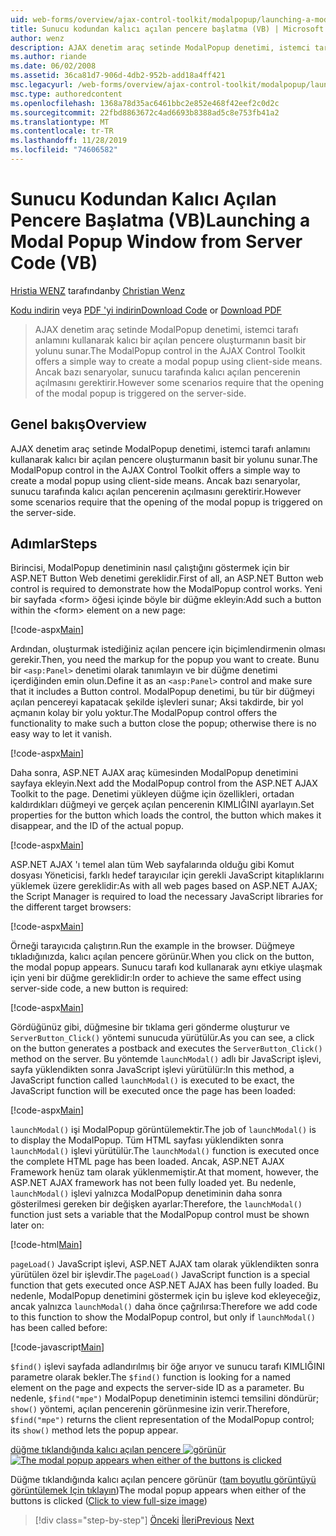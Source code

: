 ```yaml
---
uid: web-forms/overview/ajax-control-toolkit/modalpopup/launching-a-modal-popup-window-from-server-code-vb
title: Sunucu kodundan kalıcı açılan pencere başlatma (VB) | Microsoft Docs
author: wenz
description: AJAX denetim araç setinde ModalPopup denetimi, istemci tarafı anlamını kullanarak kalıcı bir açılan pencere oluşturmanın basit bir yolunu sunar. Ancak bazı senaryolar bu t... gerektirir.
ms.author: riande
ms.date: 06/02/2008
ms.assetid: 36ca81d7-906d-4db2-952b-add18a4ff421
msc.legacyurl: /web-forms/overview/ajax-control-toolkit/modalpopup/launching-a-modal-popup-window-from-server-code-vb
msc.type: authoredcontent
ms.openlocfilehash: 1368a78d35ac6461bbc2e852e468f42eef2c0d2c
ms.sourcegitcommit: 22fbd8863672c4ad6693b8388ad5c8e753fb41a2
ms.translationtype: MT
ms.contentlocale: tr-TR
ms.lasthandoff: 11/28/2019
ms.locfileid: "74606582"
---
```

# <a name="launching-a-modal-popup-window-from-server-code-vb"></a><span data-ttu-id="c812e-104">Sunucu Kodundan Kalıcı Açılan Pencere Başlatma (VB)</span><span class="sxs-lookup"><span data-stu-id="c812e-104">Launching a Modal Popup Window from Server Code (VB)</span></span>

<span data-ttu-id="c812e-105">[Hristia WENZ](https://github.com/wenz) tarafından</span><span class="sxs-lookup"><span data-stu-id="c812e-105">by [Christian Wenz](https://github.com/wenz)</span></span>

<span data-ttu-id="c812e-106">[Kodu indirin](https://download.microsoft.com/download/2/4/0/24052038-f942-4336-905b-b60ae56f0dd5/ModalPopup1.vb.zip) veya [PDF 'yi indirin](https://download.microsoft.com/download/b/6/a/b6ae89ee-df69-4c87-9bfb-ad1eb2b23373/modalpopup1VB.pdf)</span><span class="sxs-lookup"><span data-stu-id="c812e-106">[Download Code](https://download.microsoft.com/download/2/4/0/24052038-f942-4336-905b-b60ae56f0dd5/ModalPopup1.vb.zip) or [Download PDF](https://download.microsoft.com/download/b/6/a/b6ae89ee-df69-4c87-9bfb-ad1eb2b23373/modalpopup1VB.pdf)</span></span>

> <span data-ttu-id="c812e-107">AJAX denetim araç setinde ModalPopup denetimi, istemci tarafı anlamını kullanarak kalıcı bir açılan pencere oluşturmanın basit bir yolunu sunar.</span><span class="sxs-lookup"><span data-stu-id="c812e-107">The ModalPopup control in the AJAX Control Toolkit offers a simple way to create a modal popup using client-side means.</span></span> <span data-ttu-id="c812e-108">Ancak bazı senaryolar, sunucu tarafında kalıcı açılan pencerenin açılmasını gerektirir.</span><span class="sxs-lookup"><span data-stu-id="c812e-108">However some scenarios require that the opening of the modal popup is triggered on the server-side.</span></span>

## <a name="overview"></a><span data-ttu-id="c812e-109">Genel bakış</span><span class="sxs-lookup"><span data-stu-id="c812e-109">Overview</span></span>

<span data-ttu-id="c812e-110">AJAX denetim araç setinde ModalPopup denetimi, istemci tarafı anlamını kullanarak kalıcı bir açılan pencere oluşturmanın basit bir yolunu sunar.</span><span class="sxs-lookup"><span data-stu-id="c812e-110">The ModalPopup control in the AJAX Control Toolkit offers a simple way to create a modal popup using client-side means.</span></span> <span data-ttu-id="c812e-111">Ancak bazı senaryolar, sunucu tarafında kalıcı açılan pencerenin açılmasını gerektirir.</span><span class="sxs-lookup"><span data-stu-id="c812e-111">However some scenarios require that the opening of the modal popup is triggered on the server-side.</span></span>

## <a name="steps"></a><span data-ttu-id="c812e-112">Adımlar</span><span class="sxs-lookup"><span data-stu-id="c812e-112">Steps</span></span>

<span data-ttu-id="c812e-113">Birincisi, ModalPopup denetiminin nasıl çalıştığını göstermek için bir ASP.NET Button Web denetimi gereklidir.</span><span class="sxs-lookup"><span data-stu-id="c812e-113">First of all, an ASP.NET Button web control is required to demonstrate how the ModalPopup control works.</span></span> <span data-ttu-id="c812e-114">Yeni bir sayfada &lt;form&gt; öğesi içinde böyle bir düğme ekleyin:</span><span class="sxs-lookup"><span data-stu-id="c812e-114">Add such a button within the &lt;form&gt; element on a new page:</span></span>

[!code-aspx[Main](launching-a-modal-popup-window-from-server-code-vb/samples/sample1.aspx)]

<span data-ttu-id="c812e-115">Ardından, oluşturmak istediğiniz açılan pencere için biçimlendirmenin olması gerekir.</span><span class="sxs-lookup"><span data-stu-id="c812e-115">Then, you need the markup for the popup you want to create.</span></span> <span data-ttu-id="c812e-116">Bunu bir `<asp:Panel>` denetimi olarak tanımlayın ve bir düğme denetimi içerdiğinden emin olun.</span><span class="sxs-lookup"><span data-stu-id="c812e-116">Define it as an `<asp:Panel>` control and make sure that it includes a Button control.</span></span> <span data-ttu-id="c812e-117">ModalPopup denetimi, bu tür bir düğmeyi açılan pencereyi kapatacak şekilde işlevleri sunar; Aksi takdirde, bir yol açmanın kolay bir yolu yoktur.</span><span class="sxs-lookup"><span data-stu-id="c812e-117">The ModalPopup control offers the functionality to make such a button close the popup; otherwise there is no easy way to let it vanish.</span></span>

[!code-aspx[Main](launching-a-modal-popup-window-from-server-code-vb/samples/sample2.aspx)]

<span data-ttu-id="c812e-118">Daha sonra, ASP.NET AJAX araç kümesinden ModalPopup denetimini sayfaya ekleyin.</span><span class="sxs-lookup"><span data-stu-id="c812e-118">Next add the ModalPopup control from the ASP.NET AJAX Toolkit to the page.</span></span> <span data-ttu-id="c812e-119">Denetimi yükleyen düğme için özellikleri, ortadan kaldırdıkları düğmeyi ve gerçek açılan pencerenin KIMLIĞINI ayarlayın.</span><span class="sxs-lookup"><span data-stu-id="c812e-119">Set properties for the button which loads the control, the button which makes it disappear, and the ID of the actual popup.</span></span>

[!code-aspx[Main](launching-a-modal-popup-window-from-server-code-vb/samples/sample3.aspx)]

<span data-ttu-id="c812e-120">ASP.NET AJAX 'ı temel alan tüm Web sayfalarında olduğu gibi Komut dosyası Yöneticisi, farklı hedef tarayıcılar için gerekli JavaScript kitaplıklarını yüklemek üzere gereklidir:</span><span class="sxs-lookup"><span data-stu-id="c812e-120">As with all web pages based on ASP.NET AJAX; the Script Manager is required to load the necessary JavaScript libraries for the different target browsers:</span></span>

[!code-aspx[Main](launching-a-modal-popup-window-from-server-code-vb/samples/sample4.aspx)]

<span data-ttu-id="c812e-121">Örneği tarayıcıda çalıştırın.</span><span class="sxs-lookup"><span data-stu-id="c812e-121">Run the example in the browser.</span></span> <span data-ttu-id="c812e-122">Düğmeye tıkladığınızda, kalıcı açılan pencere görünür.</span><span class="sxs-lookup"><span data-stu-id="c812e-122">When you click on the button, the modal popup appears.</span></span> <span data-ttu-id="c812e-123">Sunucu tarafı kod kullanarak aynı etkiye ulaşmak için yeni bir düğme gereklidir:</span><span class="sxs-lookup"><span data-stu-id="c812e-123">In order to achieve the same effect using server-side code, a new button is required:</span></span>

[!code-aspx[Main](launching-a-modal-popup-window-from-server-code-vb/samples/sample5.aspx)]

<span data-ttu-id="c812e-124">Gördüğünüz gibi, düğmesine bir tıklama geri gönderme oluşturur ve `ServerButton_Click()` yöntemi sunucuda yürütülür.</span><span class="sxs-lookup"><span data-stu-id="c812e-124">As you can see, a click on the button generates a postback and executes the `ServerButton_Click()` method on the server.</span></span> <span data-ttu-id="c812e-125">Bu yöntemde `launchModal()` adlı bir JavaScript işlevi, sayfa yüklendikten sonra JavaScript işlevi yürütülür:</span><span class="sxs-lookup"><span data-stu-id="c812e-125">In this method, a JavaScript function called `launchModal()` is executed to be exact, the JavaScript function will be executed once the page has been loaded:</span></span>

[!code-aspx[Main](launching-a-modal-popup-window-from-server-code-vb/samples/sample6.aspx)]

<span data-ttu-id="c812e-126">`launchModal()` işi ModalPopup görüntülemektir.</span><span class="sxs-lookup"><span data-stu-id="c812e-126">The job of `launchModal()` is to display the ModalPopup.</span></span> <span data-ttu-id="c812e-127">Tüm HTML sayfası yüklendikten sonra `launchModal()` işlevi yürütülür.</span><span class="sxs-lookup"><span data-stu-id="c812e-127">The `launchModal()` function is executed once the complete HTML page has been loaded.</span></span> <span data-ttu-id="c812e-128">Ancak, ASP.NET AJAX Framework henüz tam olarak yüklenmemiştir.</span><span class="sxs-lookup"><span data-stu-id="c812e-128">At that moment, however, the ASP.NET AJAX framework has not been fully loaded yet.</span></span> <span data-ttu-id="c812e-129">Bu nedenle, `launchModal()` işlevi yalnızca ModalPopup denetiminin daha sonra gösterilmesi gereken bir değişken ayarlar:</span><span class="sxs-lookup"><span data-stu-id="c812e-129">Therefore, the `launchModal()` function just sets a variable that the ModalPopup control must be shown later on:</span></span>

[!code-html[Main](launching-a-modal-popup-window-from-server-code-vb/samples/sample7.html)]

<span data-ttu-id="c812e-130">`pageLoad()` JavaScript işlevi, ASP.NET AJAX tam olarak yüklendikten sonra yürütülen özel bir işlevdir.</span><span class="sxs-lookup"><span data-stu-id="c812e-130">The `pageLoad()` JavaScript function is a special function that gets executed once ASP.NET AJAX has been fully loaded.</span></span> <span data-ttu-id="c812e-131">Bu nedenle, ModalPopup denetimini göstermek için bu işleve kod ekleyeceğiz, ancak yalnızca `launchModal()` daha önce çağrılırsa:</span><span class="sxs-lookup"><span data-stu-id="c812e-131">Therefore we add code to this function to show the ModalPopup control, but only if `launchModal()` has been called before:</span></span>

[!code-javascript[Main](launching-a-modal-popup-window-from-server-code-vb/samples/sample8.js)]

<span data-ttu-id="c812e-132">`$find()` işlevi sayfada adlandırılmış bir öğe arıyor ve sunucu tarafı KIMLIĞINI parametre olarak bekler.</span><span class="sxs-lookup"><span data-stu-id="c812e-132">The `$find()` function is looking for a named element on the page and expects the server-side ID as a parameter.</span></span> <span data-ttu-id="c812e-133">Bu nedenle, `$find("mpe")` ModalPopup denetiminin istemci temsilini döndürür; `show()` yöntemi, açılan pencerenin görünmesine izin verir.</span><span class="sxs-lookup"><span data-stu-id="c812e-133">Therefore, `$find("mpe")` returns the client representation of the ModalPopup control; its `show()` method lets the popup appear.</span></span>

<span data-ttu-id="c812e-134">[düğme tıklandığında kalıcı açılan pencere ![görünür](launching-a-modal-popup-window-from-server-code-vb/_static/image2.png)](launching-a-modal-popup-window-from-server-code-vb/_static/image1.png)</span><span class="sxs-lookup"><span data-stu-id="c812e-134">[![The modal popup appears when either of the buttons is clicked](launching-a-modal-popup-window-from-server-code-vb/_static/image2.png)](launching-a-modal-popup-window-from-server-code-vb/_static/image1.png)</span></span>

<span data-ttu-id="c812e-135">Düğme tıklandığında kalıcı açılan pencere görünür ([tam boyutlu görüntüyü görüntülemek Için tıklayın](launching-a-modal-popup-window-from-server-code-vb/_static/image3.png))</span><span class="sxs-lookup"><span data-stu-id="c812e-135">The modal popup appears when either of the buttons is clicked ([Click to view full-size image](launching-a-modal-popup-window-from-server-code-vb/_static/image3.png))</span></span>

> [!div class="step-by-step"]
> <span data-ttu-id="c812e-136">[Önceki](positioning-a-modalpopup-cs.md)
> [İleri](using-modalpopup-with-a-repeater-control-vb.md)</span><span class="sxs-lookup"><span data-stu-id="c812e-136">[Previous](positioning-a-modalpopup-cs.md)
[Next](using-modalpopup-with-a-repeater-control-vb.md)</span></span>
